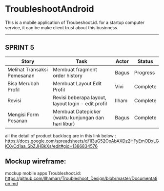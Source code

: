 # TroubleshootAndroid
This is a mobile application of Troubeshoot.id.
for a startup computer service, it can be make client trust about this businness.

<hr>

## SPRINT 5

| Story            | Task                                          | Actor | Status   |
|------------------|-----------------------------------------------|-------|----------|
| Melihat Transaksi Pemesanan  | Membuat fragment order history               | Bagus | Progress |
| Bisa Merubah Profil                 | Membuat Layout Edit Profil                     | Vivi  | Complete |
| Revisi   | Revisi beberapa layout, layout login - edit profil | Ilham | Complete |
| Mengisi Form Pesanan                 | Membuat Datepicker (waktu kunjungan dan hari libur)                         | Bagus | Complete |





all the detail of product backlocg are in this link below : <br>
https://docs.google.com/spreadsheets/d/1l3uG52OoAbAXDz2HFyEmODxLGKXyCd1aa_SbZJHBkXs/edit#gid=1386834576



## Mockup wireframe:
mockup mobile apps Troubleshoot.id:<br>
https://github.com/Ilhamarr/Troubleshoot_Design/blob/master/Documentation.md

